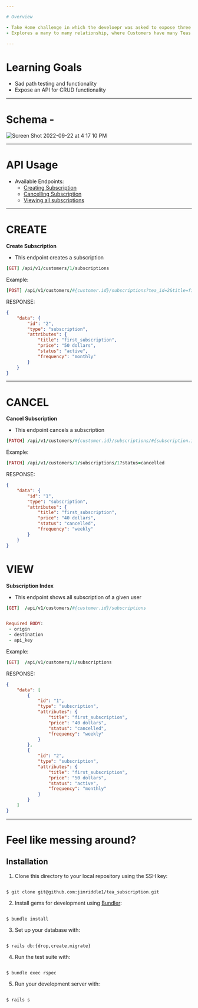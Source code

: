 ```yaml
---

# Overview

- Take Home challenge in which the develoepr was asked to expose three endpoints of a sample tea subscription service
- Explores a many to many relationship, where Customers have many Teas through Subscriptions, and vice versa

---
```


# Learning Goals

- Sad path testing and functionality
- Expose an API for CRUD functionality

---

# Schema - 

![Screen Shot 2022-09-22 at 4 17 10 PM](https://user-images.githubusercontent.com/99755958/191854081-8dfd79c1-cb68-4985-a161-bc34cd2a516c.png)

---

# API Usage

- Available Endpoints:
  - [Creating Subscription](#CREATE)
  - [Cancelling Subscription](#CANCEL)
  - [Viewing all subscriptions](#VIEW)

---

# CREATE


**Create Subscription**

- This endpoint creates a subscription 
	

``` ruby
[GET] /api/v1/customers/1/subscriptions

```

 Example:

``` ruby 
[POST] /api/v1/customers/#{customer.id}/subscriptions?tea_id=2&title=first_subscription&price=50 dollars&frequency=monthly


```

RESPONSE:

```json
{
	"data": {
		"id": "2",
		"type": "subscription",
		"attributes": {
			"title": "first_subscription",
			"price": "50 dollars",
			"status": "active",
			"frequency": "monthly"
		}
	}
}
```
---

# CANCEL


**Cancel Subscription**

- This endpoint cancels a subscription
	

``` ruby
[PATCH] /api/v1/customers/#{customer.id}/subscriptions/#{subscription.id}

```

 Example:

``` ruby 
[PATCH] /api/v1/customers/1/subscriptions/1?status=cancelled

```

RESPONSE:

```json
{
	"data": {
		"id": "1",
		"type": "subscription",
		"attributes": {
			"title": "first_subscription",
			"price": "40 dollars",
			"status": "cancelled",
			"frequency": "weekly"
		}
	}
}
```


# VIEW


**Subscription Index**

- This endpoint shows all subscription of a given user
	

``` ruby
[GET]  /api/v1/customers/#{customer.id}/subscriptions


Required BODY: 
 - origin
 - destination
 - api_key
```

 Example:

``` ruby 
[GET]  /api/v1/customers/1/subscriptions

```

RESPONSE:

```json
{
	"data": [
		{
			"id": "1",
			"type": "subscription",
			"attributes": {
				"title": "first_subscription",
				"price": "40 dollars",
				"status": "cancelled",
				"frequency": "weekly"
			}
		},
		{
			"id": "2",
			"type": "subscription",
			"attributes": {
				"title": "first_subscription",
				"price": "50 dollars",
				"status": "active",
				"frequency": "monthly"
			}
		}
	]
}
```
---


# Feel like messing around?


## Installation

1. Clone this directory to your local repository using the SSH key:

```

$ git clone git@github.com:jimriddle1/tea_subscription.git

```

  

2. Install gems for development using [Bundler](https://bundler.io/guides/using_bundler_in_applications.html#getting-started---installing-bundler-and-bundle-init):

```

$ bundle install

```

  

3. Set up your database with:

```

$ rails db:{drop,create,migrate}

```

  

4. Run the test suite with:

```

$ bundle exec rspec

```

  

5. Run your development server with:

```

$ rails s

```
